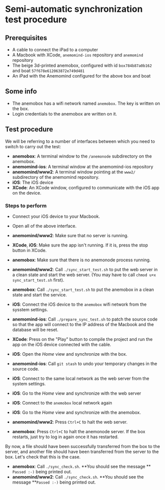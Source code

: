 # Semi-automatic synchronization test procedure

## Prerequisites
 - A cable to connect the iPad to a computer
 - A Macbook with XCode, ```anemomind-ios``` repository and ```anemomind``` repository
 - The beige 3d-printed anemobox, configured with id ```box784b87a0b162``` and boat ```57f678e612063872e749d481```
 - An iPad with the Anemomind configured for the above box and boat

## Some info
 - The anemobox has a wifi network named ```anemobox```. The key is written on the box.
 - Login credentials to the anemobox are written on it.

## Test procedure
We will be referring to a number of interfaces between which you need to switch to carry out the test:
 - **anemobox**: A terminal window to the ```/anemonode``` subdirectory on the anemobox.
 - **anemomind-ios**: A terminal window at the anemomind-ios repository
 - **anemomind/www2**: A terminal window pointing at the ```www2/``` subdirectory of the anemomind repository.
 - **iOS**: The iOS device
 - **XCode**: An XCode window, configured to communicate with the iOS app on the device.
 
### Steps to perform
 - Connect your iOS device to your Macbook.
 - Open all of the above interface.
 - **anemomind/www2**: Make sure that no server is running.
 - **XCode**, **iOS**: Make sure the app isn't running. If it is, press the stop button in XCode.

 - **anemobox**: Make sure that there is no anemonode process running.
 - **anemomind/www2**: Call ```./sync_start_test.sh``` to put the web server in a clean state and start the web server. (You may have to call ```chmod u+x sync_start_test.sh``` first).
 - **anemobox**: Call ```./sync_start_test.sh``` to put the anemobox in a clean state and start the service.
 - **iOS**: Connect the iOS device to the ```anemobox``` wifi network from the sysstem settings.
 - **anemomind-ios**: Call ```./prepare_sync_test.sh``` to patch the source code so that the app will connect to the IP address of the Macbook and the database will be reset.
 - **XCode**: Press on the "Play" button to compile the project and run the app on the iOS device connected with the cable.
 - **iOS**: Open the *Home* view and synchronize with the box.
 - **anemomind-ios**: Call ```git stash``` to undo your temporary changes in the source code.
 - **iOS**: Connect to the same local network as the web server from the system settings.
 - **iOS**: Go to the *Home* view and synchronize with the web server
 - **iOS**: Connect to the ```anemobox``` local network again
 - **iOS**: Go to the *Home* view and synchronize with the anemobox.
 - **anemomind/www2**: Press ```Ctrl+C``` to halt the web server.
 - **anemobox**: Press ```Ctrl+C``` to halt the anemonode server. If the box restarts, just try to log in again once it has restarted.

By now, a file should have been successfully transferred from the box to the server, and another file should have been transferred from the server to the box. Let's check that this is the case.

 - **anemobox**: Call ```./sync_check.sh```. **You should see the message ** ```Passed :-)``` being printed out.
 - **anemomind/www2**: Call ```./sync_check.sh```. **You should see the message **```Passed :-)``` being printed out.
